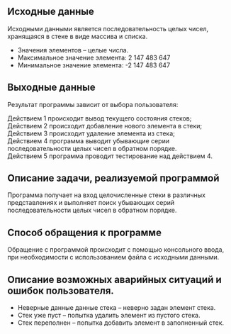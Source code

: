 ## Исходные данные
Исходными данными является последовательность целых чисел, хранящаяся в стеке в виде массива и списка.

- Значения элементов – целые числа.
- Максимальное значение элемента: 2 147 483 647
- Минимальное значение элемента: -2 147 483 647

## Выходные данные
Результат программы зависит от выбора пользователя:

Действием 1 происходит вывод текущего состояния стеков;  
Действием 2 происходит добавление нового элемента в стеки;  
Действием 3 происходит удаление элемента из стека;  
Действием 4 программа выводит убывающие серии последовательности целых чисел в обратном порядке.  
Действием 5 программа проводит тестирование над действием 4.

## Описание задачи, реализуемой программой  
Программа получает на вход целочисленные стеки в различных представлениях и выполняет поиск убывающих серий последовательности целых чисел в обратном порядке.  
## Способ обращения к программе  
Обращение с программой происходит с помощью консольного ввода, при необходимости с использованием файла с исходными данными.  
## Описание возможных аварийных ситуаций и ошибок пользователя.  
- Неверные данные данные стека – неверно задан элемент стека.  
- Стек уже пуст – попытка удалить элемент из пустого стека.  
- Стек переполнен – попытка добавить элемент в заполненный стек.  